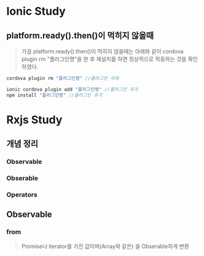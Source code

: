 # Ionic Study

## platform.ready().then()이 먹히지 않을때
> 가끔 platform.ready().then()이 먹히지 않을때는 아래와 같이 cordova plugin rm "플러그인명"을 한 후 재설치를 하면 정상적으로 작동하는 것을 확인하였다.

```javascript
cordova plugin rm "플러그인명" //플러그인 삭제

ionic cordova plugin add "플러그인명" //플러그인 추가
npm install "플러그인명" //플러그인 추가
```


# Rxjs Study

## 개념 정리

 ### Observable

 ### Obserable

 ### Operators


## Observable
 
 ### from
  > Promise나 iterator를 가진 값이며(Array와 같은) 을 Obserable하게 변환